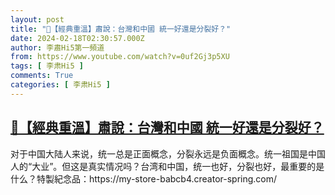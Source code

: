 ```yaml
---
layout: post
title: "🌟【經典重溫】肅說：台灣和中國 統一好還是分裂好？"
date: 2024-02-18T02:30:57.000Z
author: 李肅Hi5第一頻道
from: https://www.youtube.com/watch?v=0uf2Gj3p5XU
tags: [ 李肃Hi5 ]
comments: True
categories: [ 李肃Hi5 ]
---
```

<!--1708223457000-->
[🌟【經典重溫】肅說：台灣和中國 統一好還是分裂好？](https://www.youtube.com/watch?v=0uf2Gj3p5XU)
------

<div>
对于中国大陆人来说，统一总是正面概念，分裂永远是负面概念。统一祖国是中国人的“大业”。但这是真实情况吗？台湾和中国，统一也好，分裂也好，最重要的是什么？特製紀念品：https://my-store-babcb4.creator-spring.com/
</div>
